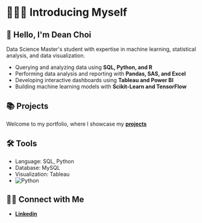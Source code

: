 # 🙋🏻‍♀️ Introducing Myself

## 👋 Hello, I'm Dean Choi  
Data Science Master's student with expertise in machine learning, statistical analysis, and data visualization.

- Querying and analyzing data using **SQL, Python, and R**  
- Performing data analysis and reporting with **Pandas, SAS, and Excel**  
- Developing interactive dashboards using **Tableau and Power BI**  
- Building machine learning models with **Scikit-Learn and TensorFlow**  

## 📚 Projects
Welcome to my portfolio, where I showcase my **[projects](https://github.com/deannie-choi/portfolio-guide)**

## 🛠️ Tools
- Language: SQL, Python
- Database: MySQL
- Visualization: Tableau
- ![Python](https://img.shields.io/badge/Python-3.9-blue)

## 👋🏻 Connect with Me
- **[Linkedin](https://www.linkedin.com/in/dean-choi/)**
